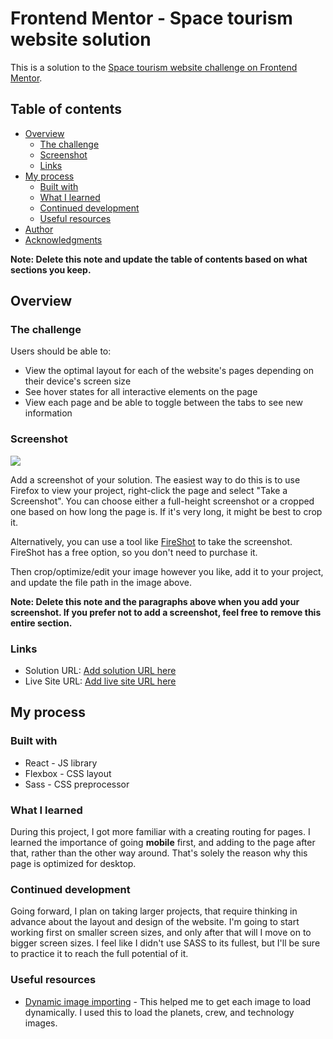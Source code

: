 # Frontend Mentor - Space tourism website solution

This is a solution to the [Space tourism website challenge on Frontend Mentor](https://www.frontendmentor.io/challenges/space-tourism-multipage-website-gRWj1URZ3).

## Table of contents

- [Overview](#overview)
  - [The challenge](#the-challenge)
  - [Screenshot](#screenshot)
  - [Links](#links)
- [My process](#my-process)
  - [Built with](#built-with)
  - [What I learned](#what-i-learned)
  - [Continued development](#continued-development)
  - [Useful resources](#useful-resources)
- [Author](#author)
- [Acknowledgments](#acknowledgments)

**Note: Delete this note and update the table of contents based on what sections you keep.**

## Overview

### The challenge

Users should be able to:

- View the optimal layout for each of the website's pages depending on their device's screen size
- See hover states for all interactive elements on the page
- View each page and be able to toggle between the tabs to see new information

### Screenshot

![](./screenshot.jpg)

Add a screenshot of your solution. The easiest way to do this is to use Firefox to view your project, right-click the page and select "Take a Screenshot". You can choose either a full-height screenshot or a cropped one based on how long the page is. If it's very long, it might be best to crop it.

Alternatively, you can use a tool like [FireShot](https://getfireshot.com/) to take the screenshot. FireShot has a free option, so you don't need to purchase it. 

Then crop/optimize/edit your image however you like, add it to your project, and update the file path in the image above.

**Note: Delete this note and the paragraphs above when you add your screenshot. If you prefer not to add a screenshot, feel free to remove this entire section.**

### Links

- Solution URL: [Add solution URL here](https://your-solution-url.com)
- Live Site URL: [Add live site URL here](https://your-live-site-url.com)

## My process

### Built with

- React - JS library
- Flexbox - CSS layout
- Sass - CSS preprocessor

### What I learned

During this project, I got more familiar with a creating routing for pages. I learned the importance of going **mobile** first, and adding to the page after that, rather than the other way around. That's solely the reason why this page is optimized for desktop. 

### Continued development

Going forward, I plan on taking larger projects, that require thinking in advance about the layout and design of the website. I'm going to start working first on smaller screen sizes, and only after that will I move on to bigger screen sizes. I feel like I didn't use SASS to its fullest, but I'll be sure to practice it to reach the full potential of it.

### Useful resources

- [Dynamic image importing](https://stackoverflow.com/questions/53775936/import-image-dynamically-in-react-component) - This helped me to get each image to load dynamically. I used this to load the planets, crew, and technology images.
